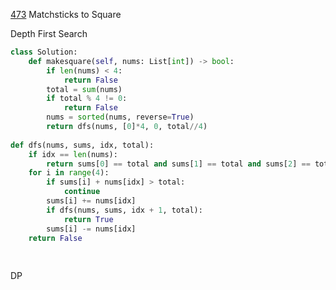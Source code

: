 [473](https://leetcode.com/problems/matchsticks-to-square/) Matchsticks to Square


Depth First Search

```python
class Solution:
    def makesquare(self, nums: List[int]) -> bool:
        if len(nums) < 4: 
            return False
        total = sum(nums)
        if total % 4 != 0:
            return False
        nums = sorted(nums, reverse=True)
        return dfs(nums, [0]*4, 0, total//4)
        
def dfs(nums, sums, idx, total):
    if idx == len(nums):
        return sums[0] == total and sums[1] == total and sums[2] == total
    for i in range(4):
        if sums[i] + nums[idx] > total:
            continue
        sums[i] += nums[idx]
        if dfs(nums, sums, idx + 1, total):
            return True
        sums[i] -= nums[idx]
    return False
        
        
```

DP

```python
```
